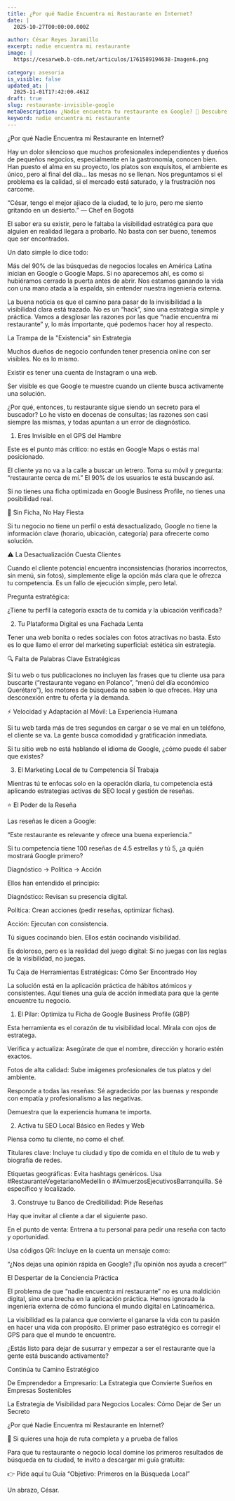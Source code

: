 ```yaml
---
title: ¿Por qué Nadie Encuentra mi Restaurante en Internet?
date: |
  2025-10-27T00:00:00.000Z
  
author: César Reyes Jaramillo
excerpt: nadie encuentra mi restaurante
image: |
  https://cesarweb.b-cdn.net/articulos/1761589194638-Imagen6.png
  
category: asesoria
is_visible: false
updated_at: |
  2025-11-01T17:42:00.461Z
draft: true
slug: restaurante-invisible-google
metaDescription: ¿Nadie encuentra tu restaurante en Google? 🛑 Descubre las 3 trampas de visibilidad y el sistema de SEO local para aparecer primero en Google Maps. ¡Guía práctica!
keyword: nadie encuentra mi restaurante
---
```






¿Por qué Nadie Encuentra mi Restaurante en Internet?

Hay un dolor silencioso que muchos profesionales independientes y dueños de pequeños negocios, especialmente en la gastronomía, conocen bien.
Han puesto el alma en su proyecto, los platos son exquisitos, el ambiente es único, pero al final del día... las mesas no se llenan.
Nos preguntamos si el problema es la calidad, si el mercado está saturado, y la frustración nos carcome.

“César, tengo el mejor ajiaco de la ciudad, te lo juro, pero me siento gritando en un desierto.”
— Chef en Bogotá

El sabor era su existir, pero le faltaba la visibilidad estratégica para que alguien en realidad llegara a probarlo.
No basta con ser bueno, tenemos que ser encontrados.

Un dato simple lo dice todo:

Más del 90% de las búsquedas de negocios locales en América Latina inician en Google o Google Maps.
Si no aparecemos ahí, es como si hubiéramos cerrado la puerta antes de abrir.
Nos estamos ganando la vida con una mano atada a la espalda, sin entender nuestra ingeniería externa.

La buena noticia es que el camino para pasar de la invisibilidad a la visibilidad clara está trazado.
No es un “hack”, sino una estrategia simple y práctica.
Vamos a desglosar las razones por las que “nadie encuentra mi restaurante” y, lo más importante, qué podemos hacer hoy al respecto.

La Trampa de la "Existencia" sin Estrategia

Muchos dueños de negocio confunden tener presencia online con ser visibles.
No es lo mismo.

Existir es tener una cuenta de Instagram o una web.

Ser visible es que Google te muestre cuando un cliente busca activamente una solución.

¿Por qué, entonces, tu restaurante sigue siendo un secreto para el buscador?
Lo he visto en docenas de consultas; las razones son casi siempre las mismas, y todas apuntan a un error de diagnóstico.

1. Eres Invisible en el GPS del Hambre

Este es el punto más crítico: no estás en Google Maps o estás mal posicionado.

El cliente ya no va a la calle a buscar un letrero.
Toma su móvil y pregunta: “restaurante cerca de mí.”
El 90% de los usuarios te está buscando así.

Si no tienes una ficha optimizada en Google Business Profile, no tienes una posibilidad real.

🥂 Sin Ficha, No Hay Fiesta

Si tu negocio no tiene un perfil o está desactualizado, Google no tiene la información clave (horario, ubicación, categoría) para ofrecerte como solución.

⚠️ La Desactualización Cuesta Clientes

Cuando el cliente potencial encuentra inconsistencias (horarios incorrectos, sin menú, sin fotos), simplemente elige la opción más clara que le ofrezca tu competencia.
Es un fallo de ejecución simple, pero letal.

Pregunta estratégica:

¿Tiene tu perfil la categoría exacta de tu comida y la ubicación verificada?

2. Tu Plataforma Digital es una Fachada Lenta

Tener una web bonita o redes sociales con fotos atractivas no basta.
Esto es lo que llamo el error del marketing superficial: estética sin estrategia.

🔍 Falta de Palabras Clave Estratégicas

Si tu web o tus publicaciones no incluyen las frases que tu cliente usa para buscarte
(“restaurante vegano en Polanco”, “menú del día económico Querétaro”),
los motores de búsqueda no saben lo que ofreces.
Hay una desconexión entre tu oferta y la demanda.

⚡ Velocidad y Adaptación al Móvil: La Experiencia Humana

Si tu web tarda más de tres segundos en cargar o se ve mal en un teléfono, el cliente se va.
La gente busca comodidad y gratificación inmediata.

Si tu sitio web no está hablando el idioma de Google, ¿cómo puede él saber que existes?

3. El Marketing Local de tu Competencia SÍ Trabaja

Mientras tú te enfocas solo en la operación diaria, tu competencia está aplicando estrategias activas de SEO local y gestión de reseñas.

⭐ El Poder de la Reseña

Las reseñas le dicen a Google:

“Este restaurante es relevante y ofrece una buena experiencia.”

Si tu competencia tiene 100 reseñas de 4.5 estrellas y tú 5, ¿a quién mostrará Google primero?

Diagnóstico → Política → Acción

Ellos han entendido el principio:

Diagnóstico: Revisan su presencia digital.

Política: Crean acciones (pedir reseñas, optimizar fichas).

Acción: Ejecutan con consistencia.

Tú sigues cocinando bien.
Ellos están cocinando visibilidad.

Es doloroso, pero es la realidad del juego digital:
Si no juegas con las reglas de la visibilidad, no juegas.

Tu Caja de Herramientas Estratégicas: Cómo Ser Encontrado Hoy

La solución está en la aplicación práctica de hábitos atómicos y consistentes.
Aquí tienes una guía de acción inmediata para que la gente encuentre tu negocio.

1. El Pilar: Optimiza tu Ficha de Google Business Profile (GBP)

Esta herramienta es el corazón de tu visibilidad local.
Mírala con ojos de estratega.

Verifica y actualiza: Asegúrate de que el nombre, dirección y horario estén exactos.

Fotos de alta calidad: Sube imágenes profesionales de tus platos y del ambiente.

Responde a todas las reseñas: Sé agradecido por las buenas y responde con empatía y profesionalismo a las negativas.

Demuestra que la experiencia humana te importa.

2. Activa tu SEO Local Básico en Redes y Web

Piensa como tu cliente, no como el chef.

Titulares clave: Incluye tu ciudad y tipo de comida en el título de tu web y biografía de redes.

Etiquetas geográficas: Evita hashtags genéricos.
Usa #RestauranteVegetarianoMedellin o #AlmuerzosEjecutivosBarranquilla.
Sé específico y localizado.

3. Construye tu Banco de Credibilidad: Pide Reseñas

Hay que invitar al cliente a dar el siguiente paso.

En el punto de venta: Entrena a tu personal para pedir una reseña con tacto y oportunidad.

Usa códigos QR: Incluye en la cuenta un mensaje como:

“¿Nos dejas una opinión rápida en Google? ¡Tu opinión nos ayuda a crecer!”

El Despertar de la Conciencia Práctica

El problema de que “nadie encuentra mi restaurante” no es una maldición digital, sino una brecha en la aplicación práctica.
Hemos ignorado la ingeniería externa de cómo funciona el mundo digital en Latinoamérica.

La visibilidad es la palanca que convierte el ganarse la vida con tu pasión en hacer una vida con propósito.
El primer paso estratégico es corregir el GPS para que el mundo te encuentre.

¿Estás listo para dejar de susurrar y empezar a ser el restaurante que la gente está buscando activamente?

Continúa tu Camino Estratégico

De Emprendedor a Empresario: La Estrategia que Convierte Sueños en Empresas Sostenibles

La Estrategia de Visibilidad para Negocios Locales: Cómo Dejar de Ser un Secreto

¿Por qué Nadie Encuentra mi Restaurante en Internet?

🚀 Si quieres una hoja de ruta completa y a prueba de fallos

Para que tu restaurante o negocio local domine los primeros resultados de búsqueda en tu ciudad,
te invito a descargar mi guía gratuita:

👉 Pide aquí tu Guía “Objetivo: Primeros en la Búsqueda Local”

Un abrazo,
César.
